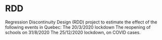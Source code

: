 # RDD
Regression Discontinuity Design (RDD) project to estimate the effect of the following events in Quebec:  The 20/3/2020 lockdown The reopening of schools on 31/8/2020 The 25/12/2020 lockdown, on COVID cases.
